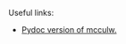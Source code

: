 Useful links:

<ul>
  <li><a href="https://www.pydoc.io/pypi/mcculw-0.9.3/">Pydoc version of mcculw.</a>
</ul>
